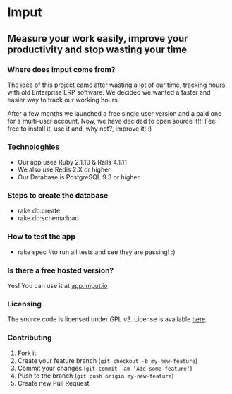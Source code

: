 # Imput #

## Measure your work easily, improve your productivity and stop wasting your time ##

### Where does imput come from? ###

The idea of this project came after wasting a lot of our time, tracking hours with old Enterprise ERP software. We decided we wanted a faster and easier way to track our working hours.

After a few months we launched a free single user version and a paid one for a multi-user account. Now, we have decided to open source it!!! Feel free to install it, use it and, why not?, improve it! :)

### Technologhies ###

* Our app uses Ruby 2.1.10 & Rails 4.1.11 
* We also use Redis 2.X or higher.
* Our Database is PostgreSQL 9.3 or higher

### Steps to create the database ###

* rake db:create
* rake db:schema:load

### How to test the app ###

* rake spec #to run all tests and see they are passing! :)

### Is there a free hosted version? ###

Yes! You can use it at [app.imput.io](https://app.imput.io/)

### Licensing

The source code is licensed under GPL v3. License is available [here](/LICENSE).

### Contributing ###

1. Fork it
2. Create your feature branch (`git checkout -b my-new-feature`)
3. Commit your changes (`git commit -am 'Add some feature'`)
4. Push to the branch (`git push origin my-new-feature`)
5. Create new Pull Request
